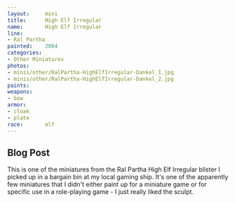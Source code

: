 ```yaml
---
layout:     mini
title:      High Elf Irregular
name:       High Elf Irregular
line:       
- Ral Partha
painted:    2004
categories:
- Other Miniatures
photos:
- minis/other/RalPartha-HighElfIrregular-Dankel_1.jpg
- minis/other/RalPartha-HighElfIrregular-Dankel_2.jpg
paints:
weapons: 
- bow
armor:
- cloak
- plate
race:       elf
---
```


## Blog Post

This is one of the miniatures from the Ral Partha High Elf Irregular blister I picked up in a bargain bin at my local gaming ship. It's one of the apparently few miniatures that I didn't either paint up for a miniature game or for specific use in a role-playing game - I just really liked the sculpt.
